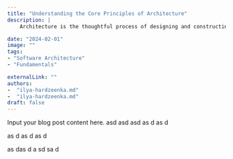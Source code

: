 ```yaml
---
title: "Understanding the Core Principles of Architecture"
description: |
    Architecture is the thoughtful process of designing and constructing spaces that serve both functional and aesthetic purposes. This blog post explores fundamental architectural concepts, from structural elements and materials to design philosophies and historical influences. By examining key principles and real-world examples, it provides a clear foundation for understanding how architecture shapes our environments and meets human needs.

date: "2024-02-01"
image: ""                  
tags: 
- "Software Architecture"
- "Fundamentals"

externalLink: ""      
authors:
-  "ilya-hardzeenka.md"
-  "ilya-hardzeenka.md"                
draft: false
---
```

Input your blog post content here.
asd
asd
asd
as
d
as
d

as
d
as
d
as
d

as
das
d
a
sd
sa
d